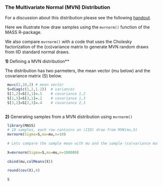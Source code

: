 

### The Multivariate Normal (MVN) Distribution

For a discussion about this distribution please see the following [handout](https://github.com/gdlc/STAT_COMP/blob/master/SimulatingRandomVariables.pdf).

Here we illustrate how draw samples using the `mvrnorm()` function of the MASS R-package.

We also compare `mvrnorm()` with a code that uses the Cholesky factorization of the (co)variance matrix to generate MVN random draws from IID standard normal draws.


**1)** Defining a MVN distribution**

The distribution has two parmeters, the mean vector (mu below) and the covariance matrix (S) below.

```r
 mu=c(2,10,3) # mean vector
 S=diag(c(1,2,1.2))  # variances
 S[1,2]=S[2,1]=.5    # covariance 1,2
 S[1,3]=S[3,1]=.2    # covariance 1,3
 S[3,2]=S[2,3]=.4    # covariance 2,3  
 
```

**2)** Generating samples from a MVN distribution using `mvrnorm()`

```r
 library(MASS)
 # 10 samples, each row contains an (IID) draw from MVN(mu,S)
 mvrnorm(Sigma=S,mu=mu,n=10)
 
 # Lets compare the sample mean with mu and the sample (co)variance matrix with S
 
 X=mvrnorm(Sigma=S,mu=mu,n=100000)
 
 cbind(mu,colMeans(X))
 
 round(cov(X),4)
 
 S
 
```
